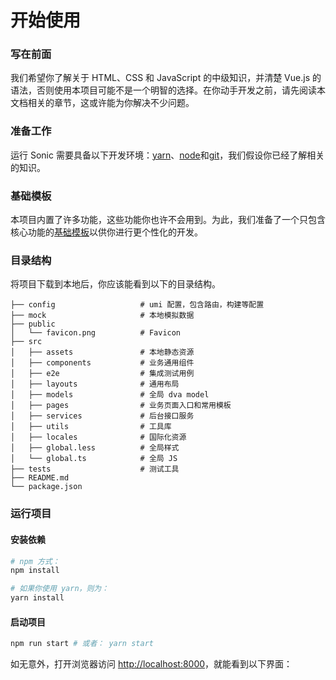 ---
---

# 开始使用

### 写在前面

我们希望你了解关于 HTML、CSS 和 JavaScript 的中级知识，并清楚 Vue.js 的语法，否则使用本项目可能不是一个明智的选择。在你动手开发之前，请先阅读本文档相关的章节，这或许能为你解决不少问题。

### 准备工作

运行 Sonic 需要具备以下开发环境：[yarn](https://yarnpkg.com/)、[node](https://nodejs.org/en/)和[git](https://git-scm.com/)，我们假设你已经了解相关的知识。

### 基础模板

本项目内置了许多功能，这些功能你也许不会用到。为此，我们准备了一个只包含核心功能的[基础模板]()以供你进行更个性化的开发。

### 目录结构

将项目下载到本地后，你应该能看到以下的目录结构。
```
├── config                   # umi 配置，包含路由，构建等配置
├── mock                     # 本地模拟数据
├── public
│   └── favicon.png          # Favicon
├── src
│   ├── assets               # 本地静态资源
│   ├── components           # 业务通用组件
│   ├── e2e                  # 集成测试用例
│   ├── layouts              # 通用布局
│   ├── models               # 全局 dva model
│   ├── pages                # 业务页面入口和常用模板
│   ├── services             # 后台接口服务
│   ├── utils                # 工具库
│   ├── locales              # 国际化资源
│   ├── global.less          # 全局样式
│   └── global.ts            # 全局 JS
├── tests                    # 测试工具
├── README.md
└── package.json
```

### 运行项目
#### 安装依赖
```sh
# npm 方式：
npm install

# 如果你使用 yarn，则为：
yarn install
```

#### 启动项目
```sh
npm run start # 或者： yarn start
```

如无意外，打开浏览器访问 [http://localhost:8000]()，就能看到以下界面：
